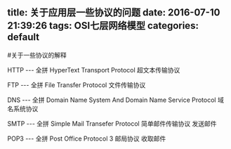 title: 关于应用层一些协议的问题
date: 2016-07-10 21:39:26
tags: OSI七层网络模型
categories: default 
---

#关于一些协议的解释

HTTP ---  全拼 HyperText Transport Protocol   超文本传输协议

FTP  ---  全拼 File  Transfer Protocol		  文件传输协议

DNS	 ---  全拼 Domain Name System And Domain Name Service Protocol 域名系统协议

SMTP ---  全拼 Simple Mail Transefer Protocol 简单邮件传输协议 发送邮件

POP3 ---  全拼 Post Office Protocol 3 邮局协议  收取邮件